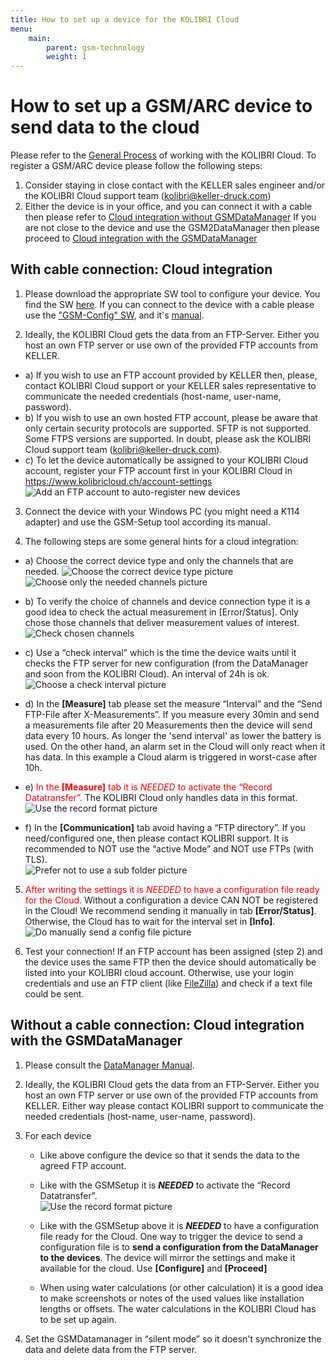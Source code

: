 ```yaml
---
title: How to set up a device for the KOLIBRI Cloud
menu:
    main:
        parent: gsm-technology
        weight: 1
---
```


# How to set up a GSM/ARC device to send data to the cloud

Please refer to the [General Process](https://docs.kolibricloud.ch/overview/process) of working with the KOLIBRI Cloud.
To register a GSM/ARC device please follow the following steps:

1. Consider staying in close contact with the KELLER sales engineer and/or the KOLIBRI Cloud support team (kolibri@keller-druck.com)  
2. Either the device is in your office, and you can connect it with a cable then please refer to [Cloud integration without GSMDataManager](#cloud-integration-without-gsmdatamanager) If you are not close to the device and use the GSM2DataManager then please proceed to [Cloud integration with the GSMDataManager](#cloud-integration-with-the-gsmdatamanager)

## With cable connection: Cloud integration

1. Please download the appropriate SW tool to configure your device. You find the SW [here](http://www.keller-druck.com/home_e/paprod_e/software_e.asp). If you can connect to the device with a cable please use the ["GSM-Config" SW](http://www.keller-druck2.ch/swupdate/GSMSetup/GSMSetup.zip), and it's [manual](http://www.keller-druck2.ch/swupdate/GSMSetup/manual/man_gsm2_e_en.pdf).

2. Ideally, the KOLIBRI Cloud gets the data from an FTP-Server. Either you host an own FTP server or use own of the provided FTP accounts from KELLER. 

  - a) If you wish to use an FTP account provided by KELLER then, please, contact KOLIBRI Cloud support or your KELLER sales representative to communicate the needed credentials (host-name, user-name, password).
  - b) If you wish to use an own hosted FTP account, please be aware that only certain security protocols are supported. SFTP is not supported. Some FTPS versions are supported. In doubt, please ask the KOLIBRI Cloud support team (kolibri@keller-druck.com).
  - c) To let the device automatically be assigned to your KOLIBRI Cloud account, register your FTP account first in your KOLIBRI Cloud in https://www.kolibricloud.ch/account-settings  
  ![Add an FTP account to auto-register new devices](../add-ftp-account.png "Add a FTP account to auto-register new devices")

3. Connect the device with your Windows PC (you might need a K114 adapter) and use the GSM-Setup tool according its manual.

4. The following steps are some general hints for a cloud integration:

  - a) Choose the correct device type and only the channels that are needed.
    ![Choose the correct device type picture](../gsmsetup_correcttype.png "Choose the correct device type!") ![Choose only the needed channels picture](../gsmsetup_correctchannels.png "Choose only the needed channels!")  

  - b) To verify the choice of channels and device connection type it is a good idea to check the actual measurement in [Error/Status]. Only chose those channels that deliver measurement values of interest.  
    ![Check chosen channels](../gsmsetup_verifyactivechannels.png "Check chosen channels!")  
    
  - c) Use a “check interval” which is the time the device waits until it checks the FTP server for new configuration (from the DataManager and soon from the KOLIBRI Cloud). An interval of 24h is ok.
    ![Choose a check interval picture](../gsmsetup_checkinterval.png "Check the interval!")  

  - d) In the **[Measure]** tab please set the measure “Interval” and the “Send FTP-File after X-Measurements”. If you measure every 30min and send a measurements file after 20 Measurements then the device will send data every 10 hours. As longer the 'send interval' as lower the battery is used. On the other hand, an alarm set in the Cloud will only react when it has data. In this example a Cloud alarm is triggered in worst-case after 10h.  

  - e) <span style="color:red">In the **[Measure]** tab it is *NEEDED* to activate the “Record Datatransfer”.</span> The KOLIBRI Cloud only handles data in this format.  
    ![Use the record format picture](../gsmsetup_recordformat.png "Use the record format!")  

  - f) In the **[Communication]** tab avoid having a “FTP directory”. If you need/configured one, then please contact KOLIBRI support. It is recommended to NOT use the “active Mode” and NOT use FTPs (with TLS).  
    ![Prefer not to use a sub folder picture](../gsmsetup_ftpsettings.png "Prefer not to use a sub folder!") 

5. <span style="color:red">After writing the settings it is *NEEDED* to have a configuration file ready for the Cloud.</span> Without a configuration a device CAN NOT be registered in the Cloud! We recommend sending it manually in tab **[Error/Status]**. Otherwise, the Cloud has to wait for the interval set in **[Info]**.  
![Do manually send a config file picture](../gsmsetup_sendconfigfile.png "Do manually send a config file!") 


6. Test your connection! If an FTP account has been assigned (step 2) and the device uses the same FTP then the device should automatically be listed into your KOLIBRI cloud account. Otherwise, use your login credentials and use an FTP client (like [FileZilla](https://filezilla-project.org/)) and check if a text file could be sent.  

## Without a cable connection: Cloud integration with the GSMDataManager

1. Please consult the [DataManager Manual](http://www.keller-druck2.ch/swupdate/InstallerGSM2Datamanager/manual/MAN_Datamanager_EN_en.pdf).

2. Ideally, the KOLIBRI Cloud gets the data from an FTP-Server. Either you host an own FTP server or use own of the provided FTP accounts from KELLER. Either way please contact KOLIBRI support to communicate the needed credentials (host-name, user-name, password).  

3. For each device  
    - Like above configure the device so that it sends the data to the agreed FTP account.

    - Like with the GSMSetup it is ***NEEDED*** to activate the “Record Datatransfer”.  
    ![Use the record format picture](../datamanager_recordformat.png "Use the record format!")  

    - Like with the GSMSetup above it is ***NEEDED*** to have a configuration file ready for the Cloud. One way to trigger the device to send a configuration file is to **send a configuration from the DataManager to the devices**. The device will mirror the settings and make it available for the cloud.
    Use **[Configure]** and **[Proceed]**

    - When using water calculations (or other calculation) it is a good idea to make screenshots or notes of the used values like installation lengths or offsets. The water calculations in the KOLIBRI Cloud has to be set up again.  

4. Set the GSMDatamanager in “silent mode” so it doesn't synchronize the data and delete data from the FTP server.  
